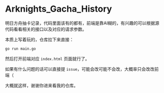 # Arknights_Gacha_History

明日方舟抽卡记录，代码里面该有的都有，前端是靠AI糊的，有兴趣的可以根据源代码看看相关的接口以及对应的请求参数。

本质上写着玩的，仓库拉下来直接：

```cmd
go run main.go
```

然后打开前端对应 `index.html` 页面就行了。

如果有什么问题的话可以直接提 `issue`，可能会改可能不会改，大概率只会改改前端（

大概就这样，谢谢你进来看我的仓库。

